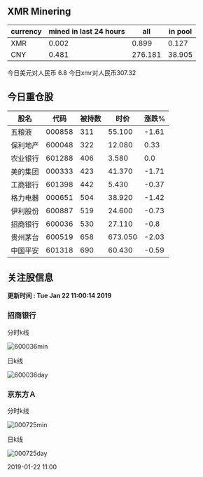 ## XMR Minering

|currency|mined in last 24 hours|all|in pool|
|---|---|---|---|
|XMR|0.002|0.899|0.127|
|CNY|0.481|276.181|38.905|

今日美元对人民币 6.8	今日xmr对人民币307.32


## 今日重仓股 

|股名|代码|被持数|时价|涨跌%|
|---|---|---|---|---|
|五粮液|000858|311|55.100|-1.61|
|保利地产|600048|322|12.080|0.33|
|农业银行|601288|406|3.580|0.0|
|美的集团|000333|423|41.370|-1.71|
|工商银行|601398|442|5.430|-0.37|
|格力电器|000651|504|38.920|-1.42|
|伊利股份|600887|519|24.600|-0.73|
|招商银行|600036|530|27.110|-0.8|
|贵州茅台|600519|658|673.050|-2.03|
|中国平安|601318|690|60.430|-0.59|

## 关注股信息
**更新时间 : Tue Jan 22 11:00:14 2019**
### 招商银行 
分时k线

![600036min](http://image.sinajs.cn/newchart/min/n/sh600036.gif)

日k线

![600036day](http://image.sinajs.cn/newchart/daily/n/sh600036.gif)

### 京东方Ａ 
分时k线

![000725min](http://image.sinajs.cn/newchart/min/n/sz000725.gif)

日k线

![000725day](http://image.sinajs.cn/newchart/daily/n/sz000725.gif)

2019-01-22 11:00